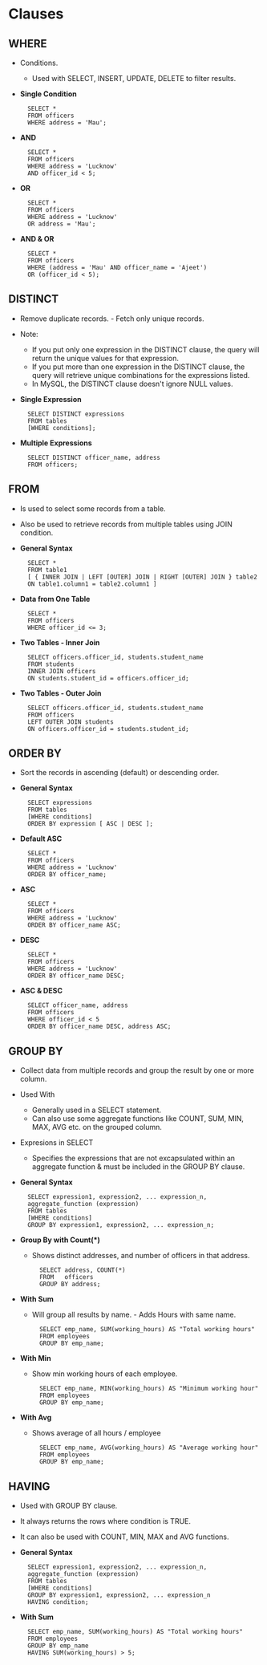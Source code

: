 # Clauses

## WHERE
* Conditions.
    * Used with SELECT, INSERT, UPDATE, DELETE to filter results.

* **Single Condition**

        SELECT *  
        FROM officers  
        WHERE address = 'Mau';  

* **AND**

        SELECT *  
        FROM officers  
        WHERE address = 'Lucknow'  
        AND officer_id < 5;  

* **OR**

        SELECT *  
        FROM officers  
        WHERE address = 'Lucknow'  
        OR address = 'Mau';  

* **AND & OR**

        SELECT *  
        FROM officers  
        WHERE (address = 'Mau' AND officer_name = 'Ajeet')  
        OR (officer_id < 5);  

## DISTINCT
* Remove duplicate records. - Fetch only unique records.
* Note:
    * If you put only one expression in the DISTINCT clause, the query will return the unique values for that expression.
    * If you put more than one expression in the DISTINCT clause, the query will retrieve unique combinations for the expressions listed.
    * In MySQL, the DISTINCT clause doesn't ignore NULL values.
* **Single Expression**

        SELECT DISTINCT expressions  
        FROM tables  
        [WHERE conditions];  

* **Multiple Expressions**

        SELECT DISTINCT officer_name, address  
        FROM officers;  

## FROM
* Is used to select some records from a table.
* Also be used to retrieve records from multiple tables using JOIN condition.

* **General Syntax**

        SELECT *
        FROM table1  
        [ { INNER JOIN | LEFT [OUTER] JOIN | RIGHT [OUTER] JOIN } table2  
        ON table1.column1 = table2.column1 ]  

* **Data from One Table**

        SELECT *  
        FROM officers  
        WHERE officer_id <= 3;  

* **Two Tables - Inner Join**

        SELECT officers.officer_id, students.student_name  
        FROM students  
        INNER JOIN officers  
        ON students.student_id = officers.officer_id;  

* **Two Tables - Outer Join**

        SELECT officers.officer_id, students.student_name  
        FROM officers  
        LEFT OUTER JOIN students  
        ON officers.officer_id = students.student_id;  

## ORDER BY 

* Sort the records in ascending (default) or descending order.

* **General Syntax**

        SELECT expressions  
        FROM tables  
        [WHERE conditions]  
        ORDER BY expression [ ASC | DESC ]; 

* **Default ASC**

        SELECT *  
        FROM officers  
        WHERE address = 'Lucknow'  
        ORDER BY officer_name;  

* **ASC**

        SELECT *  
        FROM officers  
        WHERE address = 'Lucknow'  
        ORDER BY officer_name ASC;  

* **DESC**

        SELECT *  
        FROM officers  
        WHERE address = 'Lucknow'  
        ORDER BY officer_name DESC;  

* **ASC & DESC**

        SELECT officer_name, address  
        FROM officers  
        WHERE officer_id < 5  
        ORDER BY officer_name DESC, address ASC;  


## GROUP BY

* Collect data from multiple records and group the result by one or more column.
* Used With
    * Generally used in a SELECT statement.
    * Can also use some aggregate functions like COUNT, SUM, MIN, MAX, AVG etc. on the grouped column.
* Expresions in SELECT
    * Specifies the expressions that are not excapsulated within an aggregate function & must be included in the GROUP BY clause.

* **General Syntax**

        SELECT expression1, expression2, ... expression_n,   
        aggregate_function (expression)  
        FROM tables  
        [WHERE conditions]  
        GROUP BY expression1, expression2, ... expression_n;  

* **Group By with Count(\*)**

    * Shows distinct addresses, and number of officers in that address.

            SELECT address, COUNT(*)  
            FROM   officers   
            GROUP BY address;   

* **With Sum**

    * Will group all results by name. - Adds Hours with same name.

            SELECT emp_name, SUM(working_hours) AS "Total working hours"  
            FROM employees  
            GROUP BY emp_name;  

* **With Min**

    * Show min working hours of each employee.

            SELECT emp_name, MIN(working_hours) AS "Minimum working hour"  
            FROM employees  
            GROUP BY emp_name;  

* **With Avg**

    * Shows average of all hours / employee

            SELECT emp_name, AVG(working_hours) AS "Average working hour"  
            FROM employees  
            GROUP BY emp_name;  

## HAVING

* Used with GROUP BY clause. 
* It always returns the rows where condition is TRUE.
* It can also be used with COUNT, MIN, MAX and AVG functions.

* **General Syntax**

        SELECT expression1, expression2, ... expression_n,   
        aggregate_function (expression)  
        FROM tables  
        [WHERE conditions]  
        GROUP BY expression1, expression2, ... expression_n  
        HAVING condition;  

* **With Sum**

        SELECT emp_name, SUM(working_hours) AS "Total working hours"  
        FROM employees  
        GROUP BY emp_name  
        HAVING SUM(working_hours) > 5;  